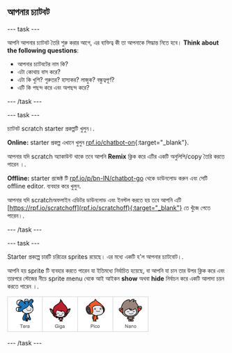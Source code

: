 ## আপনার চ্যাটবট

--- task ---

আপনি আপনার চ্যাটবট তৈরি শুরু করার আগে, এর ব্যক্তিত্ব কী তা আপনাকে সিদ্ধান্ত নিতে হবে। **Think about the following questions**:

+ আপনার চ্যাটবটের নাম কি?
+ এটা কোথায় বাস করে?
+ এটা কি খুশি? গুরুতর? হাস্যকর? লাজুক? বন্ধুত্বপূর্ণ?
+ এটি কি পছন্দ করে এবং অপছন্দ করে?

--- /task ---

--- task ---

চ্যাটবট scratch starter প্রকল্পটি খুলুন।.

**Online:** starter প্রকল্প এখানে খুলুন [rpf.io/chatbot-on](https://rpf.io/chatbot-on){:target="_blank"}.

আপনার যদি scratch অ্যাকাউন্ট থাকে তবে আপনি **Remix** ক্লিক করে এটির একটি অনুলিপি/copy তৈরি করতে পারেন ।.

**Offline:** starter প্রজেক্ট টি [rpf.io/p/bn-IN/chatbot-go](https://rpf.io/p/bn-IN/chatbot-go) থেকে ডাউনলোড করুন এবং সেটি offline editor. ব্যবহার করে খুলুন.

আপনার যদি scratchঅফলাইন এডিটর ডাউনলোড এবং ইনস্টল করতে হয় তবে আপনি এটি [https://rpf.io/scratchoff](rpf.io/scratchoff){:target="_blank"} তে খুঁজে পেতে পারেন।.

--- /task ---

--- task ---

Starter প্রকল্পে চারটি চরিত্রের sprites রয়েছে। এর মধ্যে একটি হ'ল আপনার চ্যাটবোট।.

আপনি হয় sprite টি ব্যবহার করতে পারেন যা ইতিমধ্যে নির্বাচিত হয়েছে, বা আপনি যা চান তার উপর ক্লিক করে এবং তারপরে স্টেজের নীচে sprite menu থেকে আই আইকন **show** অথবা **hide** নির্বাচন করে একটি আলাদা চয়ন করতে পারেন ।.

![Choose a character](images/chatbot-characters.png)

--- /task ---
